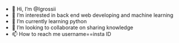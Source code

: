 - 👋 Hi, I’m @Igrossii
- 👀 I’m interested in back end web developing and machine learning
- 🌱 I’m currently learning python 
- 💞️ I’m looking to collaborate on sharing knowledge
- 📫 How to reach me username==insta ID

<!---
Igrossii/Igrossii is a ✨ special ✨ repository because its `README.md` (this file) appears on your GitHub profile.
You can click the Preview link to take a look at your changes.
--->
